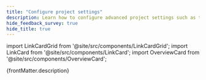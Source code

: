 ```yaml
---
title: "Configure project settings"
description: Learn how to configure advanced project settings such as the locations where GX saves metadata, secure credentials, access to secrets managers, the content and location of Data Docs sites, and internal analytics event triggering.
hide_feedback_survey: true
hide_title: true
---
```


import LinkCardGrid from '@site/src/components/LinkCardGrid';
import LinkCard from '@site/src/components/LinkCard';
import OverviewCard from '@site/src/components/OverviewCard';


<OverviewCard title={frontMatter.title}>
      {frontMatter.description}
</OverviewCard>


<LinkCardGrid>
  <LinkCard 
      topIcon 
      label="Metadata Stores"
      description="Specify the locations at which GX stores information such as Expectation Suite configurations, Checkpoint Configurations, and Validation Results."
      to="/core/configure_project_settings/configure_metadata_stores" 
      icon="/img/expectation_icon.svg" 
  />
  <LinkCard 
      topIcon 
      label="Data Docs"
      description="Configure the hosting locations and contents of Data Docs sites." 
      to="/core/configure_project_settings/configure_data_docs"
      icon="/img/expectation_icon.svg" 
  />
  <LinkCard 
      topIcon 
      label="Credentials"
      description="Securely store and access credentials for database connection strings, org IDs for connecting to a GX Cloud account, and tokens for Checkpoint Action API endpoints and webhooks."
      to="/core/configure_project_settings/configure_credentials" 
      icon="/img/expectation_icon.svg" 
  />
  <LinkCard 
      topIcon 
      label="Secrets Managers"
      description="Securely access and retrieve credentials from the AWS Secrets Manager, Google Cloud Secret Manager, or Azure Key Vault secrets managers."
      to="/core/configure_project_settings/access_secrets_managers" 
      icon="/img/expectation_icon.svg" 
  />
  <LinkCard 
      topIcon 
      label="Analytics Events"
      description="Toggle the GX's collection of analytics events."
      to="/core/configure_project_settings/toggle_analytics_events" 
      icon="/img/expectation_icon.svg" 
  />
</LinkCardGrid>